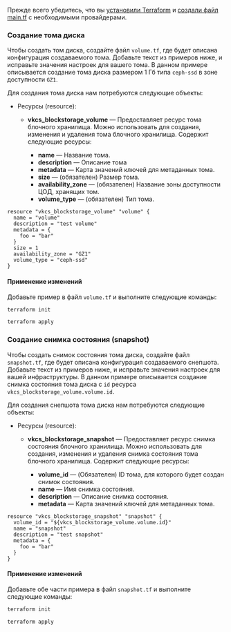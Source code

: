 <warn>

Прежде всего убедитесь, что вы [установили Terraform](/ru/manage/terraform/quick-start/preparation) и [создали файл main.tf](/ru/manage/terraform/quick-start/configuration) с необходимыми провайдерами.

</warn>

### Создание тома диска

Чтобы создать том диска, создайте файл `volume.tf`, где будет описана конфигурация создаваемого тома. Добавьте текст из примеров ниже, и исправьте значения настроек для вашего тома. В данном примере описывается создание тома диска размером 1 Гб типа `ceph-ssd` в зоне доступности `GZ1`.

Для создания тома диска нам потребуются следующие объекты:

- Ресурсы (resource):

  - **vkcs_blockstorage_volume** — Предоставляет ресурс тома блочного хранилища. Можно использовать для создания, изменения и удаления тома блочного хранилища. Содержит следующие ресурсы:

    - **name** — Название тома.
    - **description** — Описание тома
    - **metadata** — Карта значений ключей для метаданных тома.
    - **size** — (обязателен) Размер тома.
    - **availability_zone** — (обязателен) Название зоны доступности ЦОД, хранящих том.
    - **volume_type** — (обязателен) Тип тома.

```hcl
resource "vkcs_blockstorage_volume" "volume" {
  name = "volume"
  description = "test volume"
  metadata = {
    foo = "bar"
  }
  size = 1
  availability_zone = "GZ1"
  volume_type = "ceph-ssd"
}
```

#### Применение изменений

Добавьте пример в файл `volume.tf` и выполните следующие команды:

```bash
terraform init
```
```bash
terraform apply
```

### Создание снимка состояния (snapshot)

Чтобы создать снимок состояния тома диска, создайте файл `snapshot.tf`, где будет описана конфигурация создаваемого снепшота. Добавьте текст из примеров ниже, и исправьте значения настроек для вашей инфраструктуры. В данном примере описывается создание снимка состояния тома диска с `id` ресурса `vkcs_blockstorage_volume.volume.id`.

Для создания снепшота тома диска нам потребуются следующие объекты:

- Ресурсы (resource):

  - **vkcs_blockstorage_snapshot** — Предоставляет ресурс снимка состояния блочного хранилища. Можно использовать для создания, изменения и удаления снимка состояния тома блочного хранилища. Содержит следующие ресурсы:

    - **volume_id** — (Обязателен) ID тома, для которого будет создан снимок состояния.
    - **name** — Имя снимка состояния.
    - **description** — Описание снимка состояния.
    - **metadata** — Карта значений ключей для метаданных тома.

```hcl
resource "vkcs_blockstorage_snapshot" "snapshot" {
  volume_id = "${vkcs_blockstorage_volume.volume.id}"
  name = "snapshot"
  description = "test snapshot"
  metadata = {
    foo = "bar"
  }
}
```

#### Применение изменений

Добавьте обе части примера в файл `snapshot.tf` и выполните следующие команды:

```bash
terraform init
```
```bash
terraform apply
```
